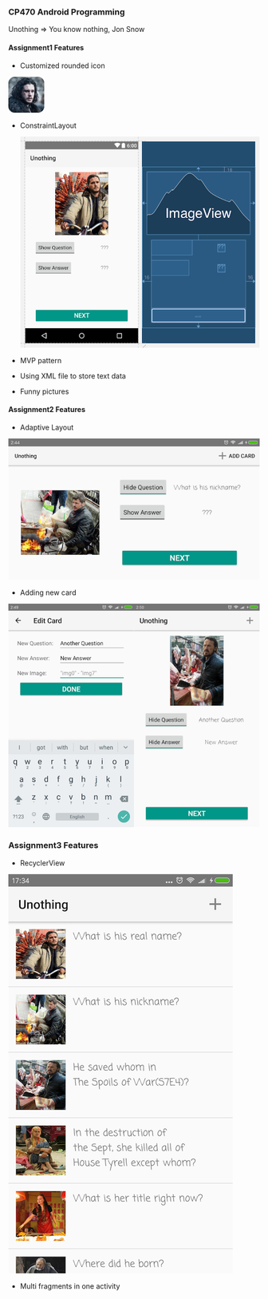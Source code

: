 ### CP470 Android Programming

Unothing => You know nothing, Jon Snow

#### Assignment1 Features

- Customized rounded icon

![](./app/src/main/res/mipmap-hdpi/ic_launcher.png)

- ConstraintLayout

  ![](./screenshots/s1.png)

- MVP pattern

- Using XML file to store text data

- Funny pictures

#### Assignment2 Features

- Adaptive Layout

![](./screenshots/s2.png)

- Adding new card

![](./screenshots/s4.png)

### Assignment3 Features

- RecyclerView

![](./screenshots/s5.png)

- Multi fragments in one activity
